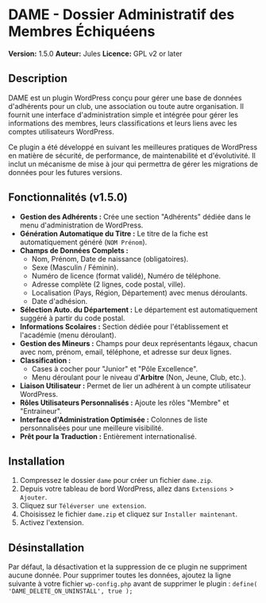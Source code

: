 # DAME - Dossier Administratif des Membres Échiquéens

**Version:** 1.5.0
**Auteur:** Jules
**Licence:** GPL v2 or later

## Description

DAME est un plugin WordPress conçu pour gérer une base de données d'adhérents pour un club, une association ou toute autre organisation. Il fournit une interface d'administration simple et intégrée pour gérer les informations des membres, leurs classifications et leurs liens avec les comptes utilisateurs WordPress.

Ce plugin a été développé en suivant les meilleures pratiques de WordPress en matière de sécurité, de performance, de maintenabilité et d'évolutivité. Il inclut un mécanisme de mise à jour qui permettra de gérer les migrations de données pour les futures versions.

## Fonctionnalités (v1.5.0)

*   **Gestion des Adhérents :** Crée une section "Adhérents" dédiée dans le menu d'administration de WordPress.
*   **Génération Automatique du Titre :** Le titre de la fiche est automatiquement généré (`NOM Prénom`).
*   **Champs de Données Complets :**
    *   Nom, Prénom, Date de naissance (obligatoires).
    *   Sexe (Masculin / Féminin).
    *   Numéro de licence (format validé), Numéro de téléphone.
    *   Adresse complète (2 lignes, code postal, ville).
    *   Localisation (Pays, Région, Département) avec menus déroulants.
    *   Date d'adhésion.
*   **Sélection Auto. du Département :** Le département est automatiquement suggéré à partir du code postal.
*   **Informations Scolaires :** Section dédiée pour l'établissement et l'académie (menu déroulant).
*   **Gestion des Mineurs :** Champs pour deux représentants légaux, chacun avec nom, prénom, email, téléphone, et adresse sur deux lignes.
*   **Classification :**
    *   Cases à cocher pour "Junior" et "Pôle Excellence".
    *   Menu déroulant pour le niveau d'**Arbitre** (Non, Jeune, Club, etc.).
*   **Liaison Utilisateur :** Permet de lier un adhérent à un compte utilisateur WordPress.
*   **Rôles Utilisateurs Personnalisés :** Ajoute les rôles "Membre" et "Entraineur".
*   **Interface d'Administration Optimisée :** Colonnes de liste personnalisées pour une meilleure visibilité.
*   **Prêt pour la Traduction :** Entièrement internationalisé.

## Installation

1.  Compressez le dossier `dame` pour créer un fichier `dame.zip`.
2.  Depuis votre tableau de bord WordPress, allez dans `Extensions` > `Ajouter`.
3.  Cliquez sur `Téléverser une extension`.
4.  Choisissez le fichier `dame.zip` et cliquez sur `Installer maintenant`.
5.  Activez l'extension.

## Désinstallation

Par défaut, la désactivation et la suppression de ce plugin ne suppriment aucune donnée. Pour supprimer toutes les données, ajoutez la ligne suivante à votre fichier `wp-config.php` avant de supprimer le plugin :
`define( 'DAME_DELETE_ON_UNINSTALL', true );`

